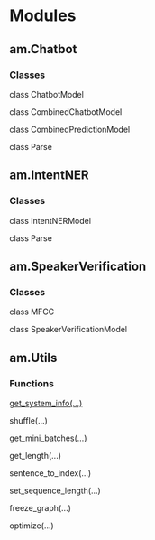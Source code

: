 # Modules

## am.Chatbot

### Classes

class ChatbotModel

class CombinedChatbotModel

class CombinedPredictionModel

class Parse

## am.IntentNER

### Classes

class IntentNERModel

class Parse

## am.SpeakerVerification

### Classes

class MFCC

class SpeakerVerificationModel

## am.Utils

### Functions

[get_system_info(...)](https://gundammc.github.io/animius/python/functions/am.Utils.get_system_info)

shuffle(...)

get_mini_batches(...)

get_length(...)

sentence_to_index(...)

set_sequence_length(...)

freeze_graph(...)

optimize(...)